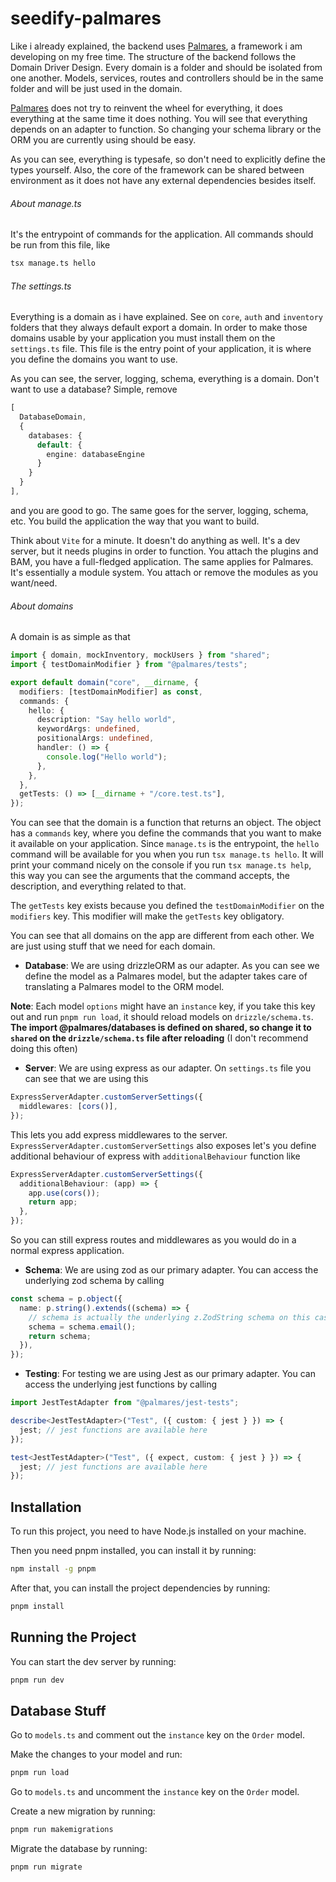 # seedify-palmares

Like i already explained, the backend uses [Palmares](https://github.com/palmaresHQ/palmares), a framework i am developing on my free time. The structure of the backend follows the Domain Driver Design. Every domain is a folder and should be isolated from one another. Models, services, routes and
controllers should be in the same folder and will be just used in the domain.

[Palmares](https://github.com/palmaresHQ/palmares) does not try to reinvent the wheel for everything, it does everything at the same time it does nothing. You will see that everything depends on an adapter to function. So changing your schema library or the ORM you are currently using should be easy.

As you can see, everything is typesafe, so don't need to explicitly define the types yourself. Also, the core of the framework can be shared between environment as it does not have any external dependencies besides itself.

###### About manage.ts

It's the entrypoint of commands for the application. All commands should be run from this file, like

```bash
tsx manage.ts hello
```

###### The settings.ts

Everything is a domain as i have explained. See on `core`, `auth` and `inventory` folders that they always default export a domain.
In order to make those domains usable by your application you must install them on the `settings.ts` file. This file is the entry point of your application, it is where you define the domains you want to use.

As you can see, the server, logging, schema, everything is a domain. Don't want to use a database? Simple, remove

```typescript
[
  DatabaseDomain,
  {
    databases: {
      default: {
        engine: databaseEngine
      }
    }
  }
],
```

and you are good to go. The same goes for the server, logging, schema, etc. You build the application the way that you want to build.

Think about `Vite` for a minute. It doesn't do anything as well. It's a dev server, but it needs plugins in order to function. You attach the plugins and BAM, you have a full-fledged application. The same applies for Palmares. It's essentially a module system. You attach or remove the modules as you want/need.

###### About domains

A domain is as simple as that

```typescript
import { domain, mockInventory, mockUsers } from "shared";
import { testDomainModifier } from "@palmares/tests";

export default domain("core", __dirname, {
  modifiers: [testDomainModifier] as const,
  commands: {
    hello: {
      description: "Say hello world",
      keywordArgs: undefined,
      positionalArgs: undefined,
      handler: () => {
        console.log("Hello world");
      },
    },
  },
  getTests: () => [__dirname + "/core.test.ts"],
});
```

You can see that the domain is a function that returns an object. The object has a `commands` key, where you define the commands that you want to make it available on your application. Since `manage.ts` is the entrypoint, the `hello` command will be available for you when you run `tsx manage.ts hello`. It will print your command nicely on the console if you run `tsx manage.ts help`, this way you can see the arguments that the command accepts, the description, and everything related to that.

The `getTests` key exists because you defined the `testDomainModifier` on the `modifiers` key. This modifier will make the `getTests` key obligatory.

You can see that all domains on the app are different from each other. We are just using stuff that we need for each domain.

- **Database**:
  We are using drizzleORM as our adapter. As you can see we define the model as a Palmares model, but the adapter takes care of translating a Palmares model to the ORM model.

**Note**: Each model `options` might have an `instance` key, if you take this key out and run `pnpm run load`, it should reload models on `drizzle/schema.ts`. **The import @palmares/databases is defined on shared, so change it to `shared` on the `drizzle/schema.ts` file after reloading** (I don't recommend doing this often)

- **Server**:
  We are using express as our adapter. On `settings.ts` file you can see that we are using this

```typescript
ExpressServerAdapter.customServerSettings({
  middlewares: [cors()],
});
```

This lets you add express middlewares to the server. `ExpressServerAdapter.customServerSettings` also exposes let's you define additional behaviour of express with `additionalBehaviour` function like

```typescript
ExpressServerAdapter.customServerSettings({
  additionalBehaviour: (app) => {
    app.use(cors());
    return app;
  },
});
```

So you can still express routes and middlewares as you would do in a normal express application.

- **Schema**:
  We are using zod as our primary adapter. You can access the underlying zod schema by calling

```typescript
const schema = p.object({
  name: p.string().extends((schema) => {
    // schema is actually the underlying z.ZodString schema on this case. Now you can use any zod apis
    schema = schema.email();
    return schema;
  }),
});
```

- **Testing**:
  For testing we are using Jest as our primary adapter. You can access the underlying jest functions by calling

```typescript
import JestTestAdapter from "@palmares/jest-tests";

describe<JestTestAdapter>("Test", ({ custom: { jest } }) => {
  jest; // jest functions are available here
});

test<JestTestAdapter>("Test", ({ expect, custom: { jest } }) => {
  jest; // jest functions are available here
});
```

## Installation

To run this project, you need to have Node.js installed on your machine.

Then you need pnpm installed, you can install it by running:

```bash
npm install -g pnpm
```

After that, you can install the project dependencies by running:

```bash
pnpm install
```

## Running the Project

You can start the dev server by running:

```bash
pnpm run dev
```

## Database Stuff

Go to `models.ts` and comment out the `instance` key on the `Order` model.

Make the changes to your model and run:

```bash
pnpm run load
```

Go to `models.ts` and uncomment the `instance` key on the `Order` model.

Create a new migration by running:

```bash
pnpm run makemigrations
```

Migrate the database by running:

```bash
pnpm run migrate
```

